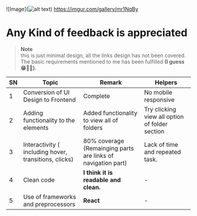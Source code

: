 
![Image](![alt text](http://url/to/img.png))
https://imgur.com/gallery/mr1NqBy
# **Any Kind of feedback is appreciated**

> **Note**  
> this is just minimal design, all the links design has not been covered.
> The basic requirements mentioned to me has been fulfilled **(I guess 😁😬😬).**

| SN  | Topic                                                 | Remark                                                       | Helpers                                        |
| --- | ----------------------------------------------------- | ------------------------------------------------------------ | ---------------------------------------------- |
| 1   | Conversion of UI Design to Frontend                   | Complete                                                     | No mobile responsive                           |
| 2   | Adding functionality to the elements                  | Added functionality to view all of folders                   | Try clicking view all option of folder section |
| 3   | Interactivity ( including hover, transitions, clicks) | 80% coverage (Remainging parts are links of navigation part) | Lack of time and repeated task.                |
| 4   | Clean code                                            | **I think it is readable and clean.**                        | -                                              |
| 5   | Use of frameworks and preprocessors                   | **React**                                                    | -                                              |
